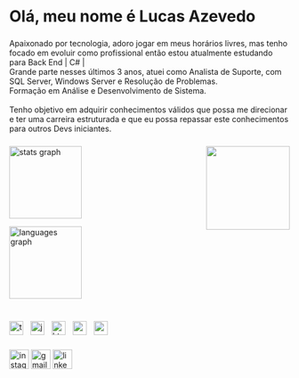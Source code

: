 <h1 align="left">Olá, meu nome é Lucas Azevedo</h1>

###

<p align="left">Apaixonado por tecnologia, adoro jogar em meus horários livres, mas tenho focado em evoluir como profissional então estou atualmente estudando para Back End  | C# |<br>Grande parte nesses últimos 3 anos, atuei como Analista de Suporte, com SQL Server, Windows Server e Resolução de Problemas.<br>Formação em Análise e Desenvolvimento de Sistema.<br><br>Tenho objetivo em adquirir conhecimentos válidos que possa me direcionar e ter uma carreira estruturada e que eu possa repassar este conhecimentos para outros Devs iniciantes.</p>



###

<div align="left">
  <img src="https://github-readme-stats.vercel.app/api?username=luczevz&hide_title=false&hide_rank=false&show_icons=true&include_all_commits=true&count_private=true&disable_animations=false&theme=radical&locale=en&hide_border=false" height="130" alt="stats graph"     
    width="auto"  />

  <img align="right" width="150" height="150" src="https://i.pinimg.com/originals/72/4b/77/724b77434958918e034210e8f95ad19d.gif">
  
  <img src="https://github-readme-stats.vercel.app/api/top-langs?username=luczevz&locale=pt-br&hide_title=false&layout=compact&card_width=320&langs_count=5&theme=radical&hide_border=false" height="130" alt="languages graph"
    width="auto"/>

  </div>

  


###

<br clear="both">




<div align="left">
  <img src="https://cdn.simpleicons.org/typescript/3178C6" height="25" alt="typescript logo"  />
  <img width="5" />
  <img src="https://cdn.simpleicons.org/javascript/F7DF1E" height="25" alt="javascript logo"  />
  <img width="5" />
  <img src="https://cdn.simpleicons.org/html5/E34F26" height="25" alt="html5 logo"  />
  <img width="5" />
  <img src="https://skillicons.dev/icons?i=css" height="25" alt="css3 logo"  />
  <img width="5" />
  <img src="https://skillicons.dev/icons?i=cs" height="25" alt="csharp logo"  />
</div>

###

<div align="left">
  <img src="https://img.shields.io/static/v1?message=Instagram&logo=instagram&label=&color=E4405F&logoColor=white&labelColor=&style=for-the-badge" height="35" alt="instagram logo"  />
  <img src="https://img.shields.io/static/v1?message=Gmail&logo=gmail&label=&color=D14836&logoColor=white&labelColor=&style=for-the-badge" height="35" alt="gmail logo"  />
  <img src="https://img.shields.io/static/v1?message=LinkedIn&logo=linkedin&label=&color=0077B5&logoColor=white&labelColor=&style=for-the-badge" height="35" alt="linkedin logo"  />
</div>



